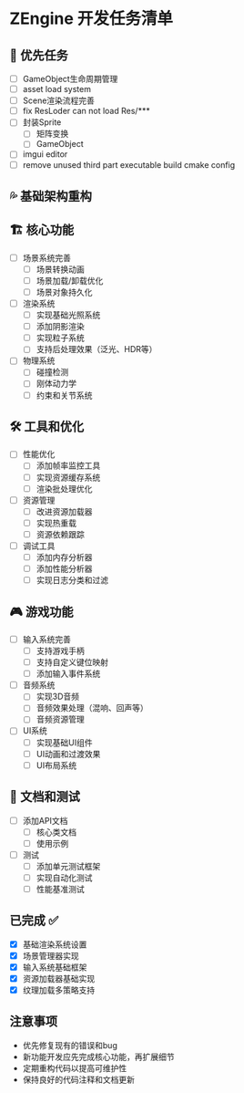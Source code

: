 # ZEngine 开发任务清单

## 🚀 优先任务
- [ ] GameObject生命周期管理
- [ ] asset load system
- [ ] Scene渲染流程完善
-  [ ] fix ResLoder can not load Res/***
- [ ] 封装Sprite
  - [ ] 矩阵变换
  - [ ] GameObject
- [ ] imgui editor
- [ ] remove unused third part executable build cmake config

## 💦 基础架构重构

## 🏗️ 核心功能

- [ ] 场景系统完善
  - [ ] 场景转换动画
  - [ ] 场景加载/卸载优化
  - [ ] 场景对象持久化

- [ ] 渲染系统
  - [ ] 实现基础光照系统
  - [ ] 添加阴影渲染
  - [ ] 实现粒子系统
  - [ ] 支持后处理效果（泛光、HDR等）

- [ ] 物理系统
  - [ ] 碰撞检测
  - [ ] 刚体动力学
  - [ ] 约束和关节系统

## 🛠️ 工具和优化

- [ ] 性能优化
  - [ ] 添加帧率监控工具
  - [ ] 实现资源缓存系统
  - [ ] 渲染批处理优化

- [ ] 资源管理
  - [ ] 改进资源加载器
  - [ ] 实现热重载
  - [ ] 资源依赖跟踪

- [ ] 调试工具
  - [ ] 添加内存分析器
  - [ ] 添加性能分析器
  - [ ] 实现日志分类和过滤

## 🎮 游戏功能

- [ ] 输入系统完善
  - [ ] 支持游戏手柄
  - [ ] 支持自定义键位映射
  - [ ] 添加输入事件系统

- [ ] 音频系统
  - [ ] 实现3D音频
  - [ ] 音频效果处理（混响、回声等）
  - [ ] 音频资源管理

- [ ] UI系统
  - [ ] 实现基础UI组件
  - [ ] UI动画和过渡效果
  - [ ] UI布局系统

## 📝 文档和测试

- [ ] 添加API文档
  - [ ] 核心类文档
  - [ ] 使用示例

- [ ] 测试
  - [ ] 添加单元测试框架
  - [ ] 实现自动化测试
  - [ ] 性能基准测试

## 已完成 ✅

- [x] 基础渲染系统设置
- [x] 场景管理器实现
- [x] 输入系统基础框架
- [x] 资源加载器基础实现
- [x] 纹理加载多策略支持

## 注意事项

- 优先修复现有的错误和bug
- 新功能开发应先完成核心功能，再扩展细节
- 定期重构代码以提高可维护性
- 保持良好的代码注释和文档更新
